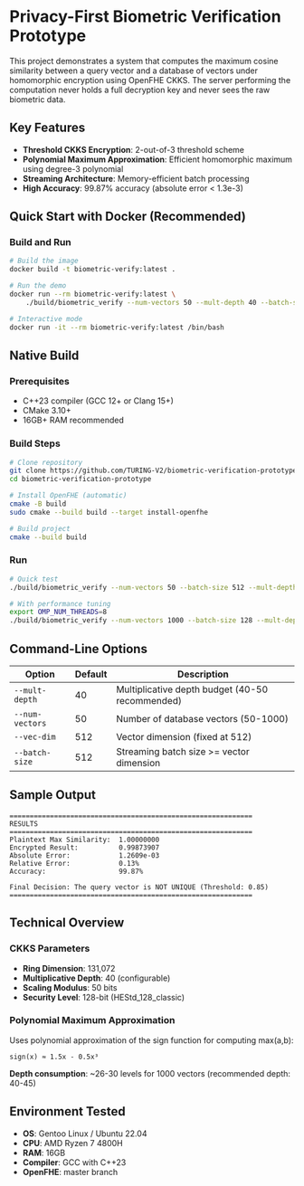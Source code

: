# Privacy-First Biometric Verification Prototype

This project demonstrates a system that computes the maximum cosine similarity between a query vector and a database of vectors under homomorphic encryption using OpenFHE CKKS. The server performing the computation never holds a full decryption key and never sees the raw biometric data.

## Key Features

- **Threshold CKKS Encryption**: 2-out-of-3 threshold scheme
- **Polynomial Maximum Approximation**: Efficient homomorphic maximum using degree-3 polynomial
- **Streaming Architecture**: Memory-efficient batch processing
- **High Accuracy**: 99.87% accuracy (absolute error < 1.3e-3)

## Quick Start with Docker (Recommended)

### Build and Run

```bash
# Build the image
docker build -t biometric-verify:latest .

# Run the demo
docker run --rm biometric-verify:latest \
    ./build/biometric_verify --num-vectors 50 --mult-depth 40 --batch-size 512

# Interactive mode
docker run -it --rm biometric-verify:latest /bin/bash
```

## Native Build

### Prerequisites
- C++23 compiler (GCC 12+ or Clang 15+)
- CMake 3.10+
- 16GB+ RAM recommended

### Build Steps

```bash
# Clone repository
git clone https://github.com/TURING-V2/biometric-verification-prototype.git
cd biometric-verification-prototype

# Install OpenFHE (automatic)
cmake -B build
sudo cmake --build build --target install-openfhe

# Build project
cmake --build build
```

### Run

```bash
# Quick test
./build/biometric_verify --num-vectors 50 --batch-size 512 --mult-depth 40

# With performance tuning
export OMP_NUM_THREADS=8
./build/biometric_verify --num-vectors 1000 --batch-size 128 --mult-depth 40
```

## Command-Line Options

| Option | Default | Description |
|--------|---------|-------------|
| `--mult-depth` | 40 | Multiplicative depth budget (40-50 recommended) |
| `--num-vectors` | 50 | Number of database vectors (50-1000) |
| `--vec-dim` | 512 | Vector dimension (fixed at 512) |
| `--batch-size` | 512 | Streaming batch size >= vector dimension |

## Sample Output

```
============================================================
RESULTS
============================================================
Plaintext Max Similarity:  1.00000000
Encrypted Result:          0.99873907
Absolute Error:            1.2609e-03
Relative Error:            0.13%
Accuracy:                  99.87%

Final Decision: The query vector is NOT UNIQUE (Threshold: 0.85)
============================================================
```

## Technical Overview

### CKKS Parameters
- **Ring Dimension**: 131,072
- **Multiplicative Depth**: 40 (configurable)
- **Scaling Modulus**: 50 bits
- **Security Level**: 128-bit (HEStd_128_classic)

### Polynomial Maximum Approximation

Uses polynomial approximation of the sign function for computing max(a,b):
```
sign(x) ≈ 1.5x - 0.5x³
```

**Depth consumption**: ~26-30 levels for 1000 vectors (recommended depth: 40-45)

## Environment Tested

- **OS**: Gentoo Linux / Ubuntu 22.04
- **CPU**: AMD Ryzen 7 4800H
- **RAM**: 16GB
- **Compiler**: GCC with C++23
- **OpenFHE**: master branch
